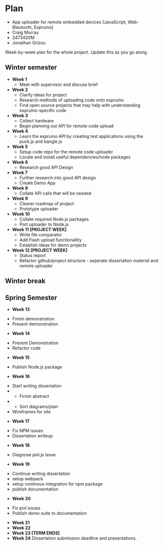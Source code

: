 # Plan

* App uploader for remote embedded devices [JavaScript, Web-Bleutooth, Espruino]
* Craig Murray
* 2473420M
* Jonathan Grizou

Week-by-week plan for the whole project. Update this as you go along.

## Winter semester

* **Week 1**
    - Meet with supervisor and discuss brief
* **Week 2**
    - Clarify ideas for project
    - Research methods of uploading code onto espruino
    - Find open source projects that may help with understanding espruino-specific code
* **Week 3**
    - Collect hardware
    - Begin planning out API for remote code upload
* **Week 4**
    - Learn the espruino API by creating test applications using the puck.js and bangle.js
* **Week 5**
    - Setup code repo for the remote code uploader
    - Locate and install useful dependencies/node packages
* **Week 6**
    - Research good API Design
* **Week 7**
    - Further research into good API design
    - Create Demo App
* **Week 8**
    - Collate API calls that will be needed
* **Week 9**
    - Clearer roadmap of project
    - Prototype uploader
* **Week 10**
    - Collate required Node.js packages
    - Port uploader to Node.js
* **Week 11 [PROJECT WEEK]**
    - Write file comparator 
    - Add Flash upload functionallity
    - Establish ideas for demo projects
* **Week 12 [PROJECT WEEK]** 
    - Status report
    - Refactor github/project structure - seperate dissertation material and remote uploader

## Winter break

## Spring Semester

* **Week 13**
- Finish demonstration
- Present demonstration
* **Week 14**
- Present Demonstration
- Refactor code 
* **Week 15**
- Publish Node.js package
* **Week 16**
- Start writing dissertation
- - Finish abstract
- - Sort diagrams/plan
- Wireframes for site
* **Week 17**
- Fix NPM issues
- Dissertation writeup
* **Week 18**
- Diagnose pixl.js issue
* **Week 19**
- Continue writing dissertation
- setup webpack
- setup continous integration for npm package
- publish documentation
* **Week 20**
- Fix pixl issues
- Publish demo suite to documentation
* **Week 21**
* **Week 22**
* **Week 23 [TERM ENDS]**
* **Week 24** Dissertation submission deadline and presentations.

